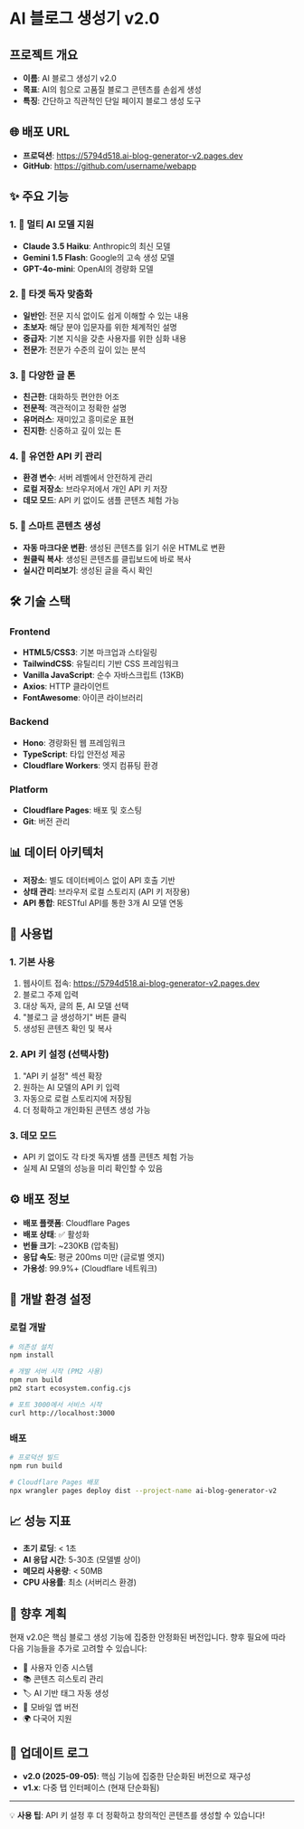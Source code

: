 # AI 블로그 생성기 v2.0

## 프로젝트 개요
- **이름**: AI 블로그 생성기 v2.0
- **목표**: AI의 힘으로 고품질 블로그 콘텐츠를 손쉽게 생성
- **특징**: 간단하고 직관적인 단일 페이지 블로그 생성 도구

## 🌐 배포 URL
- **프로덕션**: https://5794d518.ai-blog-generator-v2.pages.dev
- **GitHub**: https://github.com/username/webapp

## ✨ 주요 기능

### 1. 🤖 멀티 AI 모델 지원
- **Claude 3.5 Haiku**: Anthropic의 최신 모델
- **Gemini 1.5 Flash**: Google의 고속 생성 모델  
- **GPT-4o-mini**: OpenAI의 경량화 모델

### 2. 🎯 타겟 독자 맞춤화
- **일반인**: 전문 지식 없이도 쉽게 이해할 수 있는 내용
- **초보자**: 해당 분야 입문자를 위한 체계적인 설명
- **중급자**: 기본 지식을 갖춘 사용자를 위한 심화 내용
- **전문가**: 전문가 수준의 깊이 있는 분석

### 3. 🎨 다양한 글 톤
- **친근한**: 대화하듯 편안한 어조
- **전문적**: 객관적이고 정확한 설명
- **유머러스**: 재미있고 흥미로운 표현
- **진지한**: 신중하고 깊이 있는 톤

### 4. 🔑 유연한 API 키 관리
- **환경 변수**: 서버 레벨에서 안전하게 관리
- **로컬 저장소**: 브라우저에서 개인 API 키 저장
- **데모 모드**: API 키 없이도 샘플 콘텐츠 체험 가능

### 5. 📝 스마트 콘텐츠 생성
- **자동 마크다운 변환**: 생성된 콘텐츠를 읽기 쉬운 HTML로 변환
- **원클릭 복사**: 생성된 콘텐츠를 클립보드에 바로 복사
- **실시간 미리보기**: 생성된 글을 즉시 확인

## 🛠️ 기술 스택

### Frontend
- **HTML5/CSS3**: 기본 마크업과 스타일링
- **TailwindCSS**: 유틸리티 기반 CSS 프레임워크
- **Vanilla JavaScript**: 순수 자바스크립트 (13KB)
- **Axios**: HTTP 클라이언트
- **FontAwesome**: 아이콘 라이브러리

### Backend
- **Hono**: 경량화된 웹 프레임워크
- **TypeScript**: 타입 안전성 제공
- **Cloudflare Workers**: 엣지 컴퓨팅 환경

### Platform
- **Cloudflare Pages**: 배포 및 호스팅
- **Git**: 버전 관리

## 📊 데이터 아키텍처
- **저장소**: 별도 데이터베이스 없이 API 호출 기반
- **상태 관리**: 브라우저 로컬 스토리지 (API 키 저장용)
- **API 통합**: RESTful API를 통한 3개 AI 모델 연동

## 🚀 사용법

### 1. 기본 사용
1. 웹사이트 접속: https://5794d518.ai-blog-generator-v2.pages.dev
2. 블로그 주제 입력
3. 대상 독자, 글의 톤, AI 모델 선택
4. "블로그 글 생성하기" 버튼 클릭
5. 생성된 콘텐츠 확인 및 복사

### 2. API 키 설정 (선택사항)
1. "API 키 설정" 섹션 확장
2. 원하는 AI 모델의 API 키 입력
3. 자동으로 로컬 스토리지에 저장됨
4. 더 정확하고 개인화된 콘텐츠 생성 가능

### 3. 데모 모드
- API 키 없이도 각 타겟 독자별 샘플 콘텐츠 체험 가능
- 실제 AI 모델의 성능을 미리 확인할 수 있음

## ⚙️ 배포 정보
- **배포 플랫폼**: Cloudflare Pages
- **배포 상태**: ✅ 활성화
- **번들 크기**: ~230KB (압축됨)
- **응답 속도**: 평균 200ms 미만 (글로벌 엣지)
- **가용성**: 99.9%+ (Cloudflare 네트워크)

## 🔧 개발 환경 설정

### 로컬 개발
```bash
# 의존성 설치
npm install

# 개발 서버 시작 (PM2 사용)
npm run build
pm2 start ecosystem.config.cjs

# 포트 3000에서 서비스 시작
curl http://localhost:3000
```

### 배포
```bash
# 프로덕션 빌드
npm run build

# Cloudflare Pages 배포
npx wrangler pages deploy dist --project-name ai-blog-generator-v2
```

## 📈 성능 지표
- **초기 로딩**: < 1초
- **AI 응답 시간**: 5-30초 (모델별 상이)
- **메모리 사용량**: < 50MB
- **CPU 사용률**: 최소 (서버리스 환경)

## 🔮 향후 계획
현재 v2.0은 핵심 블로그 생성 기능에 집중한 안정화된 버전입니다. 
향후 필요에 따라 다음 기능들을 추가로 고려할 수 있습니다:

- 🔐 사용자 인증 시스템
- 📚 콘텐츠 히스토리 관리
- 🏷️ AI 기반 태그 자동 생성
- 📱 모바일 앱 버전
- 🌍 다국어 지원

## 📝 업데이트 로그
- **v2.0 (2025-09-05)**: 핵심 기능에 집중한 단순화된 버전으로 재구성
- **v1.x**: 다중 탭 인터페이스 (현재 단순화됨)

---

💡 **사용 팁**: API 키 설정 후 더 정확하고 창의적인 콘텐츠를 생성할 수 있습니다!